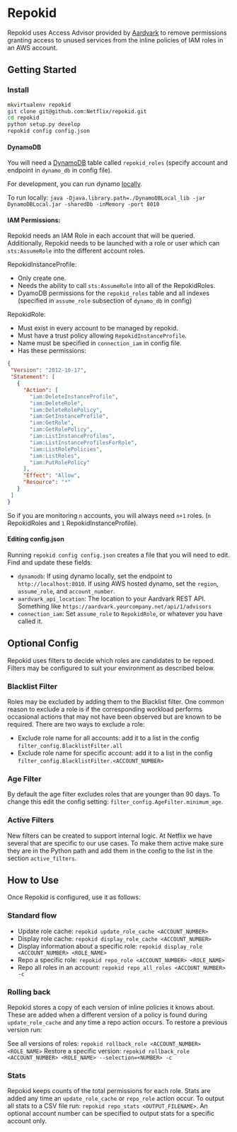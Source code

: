 # Repokid #

Repokid uses Access Advisor provided by [Aardvark](https://github.com/Netflix-Skunkworks/aardvark)
to remove permissions granting access to unused services from the inline policies of IAM roles in
an AWS account.

## Getting Started

### Install

```bash
mkvirtualenv repokid
git clone git@github.com:Netflix/repokid.git
cd repokid
python setup.py develop
repokid config config.json
```

#### DynamoDB

You will need a [DynamoDB](https://aws.amazon.com/dynamodb/) table called `repokid_roles` (specify account and endpoint in `dynamo_db` in config file).

For development, you can run dynamo [locally](http://docs.aws.amazon.com/amazondynamodb/latest/developerguide/DynamoDBLocal.html).

To run locally:
  `java -Djava.library.path=./DynamoDBLocal_lib -jar DynamoDBLocal.jar -sharedDb -inMemory -port 8010`
 
 #### IAM Permissions:

Repokid needs an IAM Role in each account that will be queried.  Additionally, Repokid needs to be launched with a role or user which can `sts:AssumeRole` into the different account roles.

RepokidInstanceProfile:
- Only create one.
- Needs the ability to call `sts:AssumeRole` into all of the RepokidRoles.
- DyamoDB permissions for the `repokid_roles` table and all indexes (specified in `assume_role` subsection of `dynamo_db` in config)

RepokidRole:
- Must exist in every account to be managed by repokid.
- Must have a trust policy allowing `RepokidInstanceProfile`.
- Name must be specified in `connection_iam` in config file.
- Has these permissions:
 ```json
 {
  "Version": "2012-10-17",
  "Statement": [
    {
      "Action": [
        "iam:DeleteInstanceProfile",
        "iam:DeleteRole",
        "iam:DeleteRolePolicy",
        "iam:GetInstanceProfile",
        "iam:GetRole",
        "iam:GetRolePolicy",
        "iam:ListInstanceProfiles",
        "iam:ListInstanceProfilesForRole",
        "iam:ListRolePolicies",
        "iam:ListRoles",
        "iam:PutRolePolicy"
      ],
      "Effect": "Allow",
      "Resource": "*"
    }
  ]
}
```

So if you are monitoring `n` accounts, you will always need `n+1` roles. (`n` RepokidRoles and `1` RepokidInstanceProfile).

#### Editing config.json

Running `repokid config config.json` creates a file that you will need to edit.  Find and update these fields:
- `dynamodb`: If using dynamo locally, set the endpoint to `http://localhost:8010`.  If using AWS hosted dynamo, set the `region`, `assume_role`, and `account_number`.
- `aardvark_api_location`: The location to your Aardvark REST API.  Something like `https://aardvark.yourcompany.net/api/1/advisors`
- `connection_iam`: Set `assume_role` to `RepokidRole`, or whatever you have called it.

## Optional Config
Repokid uses filters to decide which roles are candidates to be repoed.  Filters may be configured to suit your
environment as described below.

### Blacklist Filter
Roles may be excluded by adding them to the Blacklist filter.  One common reason to exclude a role is if
the corresponding workload performs occasional actions that may not have been observed but are known to be
required.  There are two ways to exclude a role:

 - Exclude role name for all accounts: add it to a list in the config `filter_config.BlacklistFilter.all`
 - Exclude role name for specific account: add it to a list in the config `filter_config.BlacklistFilter.<ACCOUNT_NUMBER>`

### Age Filter
By default the age filter excludes roles that are younger than 90 days.  To change this edit the config setting:
`filter_config.AgeFilter.minimum_age`.

### Active Filters
New filters can be created to support internal logic.  At Netflix we have several that are specific to our
use cases.  To make them active make sure they are in the Python path and add them in the config to the list in
the section `active_filters`.

## How to Use

Once Repokid is configured, use it as follows:

### Standard flow
 - Update role cache: `repokid update_role_cache <ACCOUNT_NUMBER>`
 - Display role cache: `repokid display_role_cache <ACCOUNT_NUMBER>`
 - Display information about a specific role: `repokid display_role <ACCOUNT_NUMBER> <ROLE_NAME>`
 - Repo a specific role: `repokid repo_role <ACCOUNT_NUMBER> <ROLE_NAME>`
 - Repo all roles in an account: `repokid repo_all_roles <ACCOUNT_NUMBER> -c`

### Rolling back
Repokid stores a copy of each version of inline policies it knows about.  These are added when
a different version of a policy is found during `update_role_cache` and any time a repo action
occurs.  To restore a previous version run:

See all versions of roles: `repokid rollback_role <ACCOUNT_NUMBER> <ROLE_NAME>`
Restore a specific version: `repokid rollback_role <ACCOUNT_NUMBER> <ROLE_NAME> --selection=<NUMBER> -c`

### Stats
Repokid keeps counts of the total permissions for each role.  Stats are added any time an `update_role_cache` or
`repo_role` action occur.  To output all stats to a CSV file run: `repokid repo_stats <OUTPUT_FILENAME>`.  An optional account number can be specified to output stats for a specific account only.


